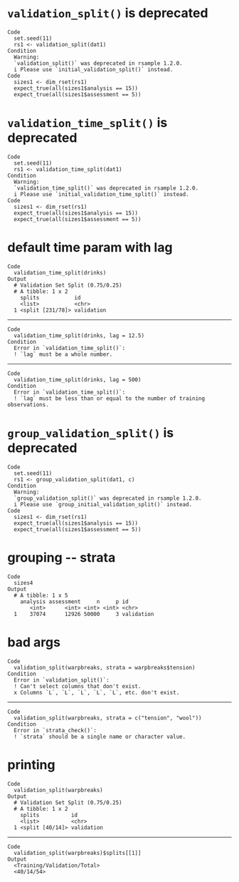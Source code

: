 # `validation_split()` is deprecated

    Code
      set.seed(11)
      rs1 <- validation_split(dat1)
    Condition
      Warning:
      `validation_split()` was deprecated in rsample 1.2.0.
      i Please use `initial_validation_split()` instead.
    Code
      sizes1 <- dim_rset(rs1)
      expect_true(all(sizes1$analysis == 15))
      expect_true(all(sizes1$assessment == 5))

# `validation_time_split()` is deprecated

    Code
      set.seed(11)
      rs1 <- validation_time_split(dat1)
    Condition
      Warning:
      `validation_time_split()` was deprecated in rsample 1.2.0.
      i Please use `initial_validation_time_split()` instead.
    Code
      sizes1 <- dim_rset(rs1)
      expect_true(all(sizes1$analysis == 15))
      expect_true(all(sizes1$assessment == 5))

# default time param with lag

    Code
      validation_time_split(drinks)
    Output
      # Validation Set Split (0.75/0.25)  
      # A tibble: 1 x 2
        splits           id        
        <list>           <chr>     
      1 <split [231/78]> validation

---

    Code
      validation_time_split(drinks, lag = 12.5)
    Condition
      Error in `validation_time_split()`:
      ! `lag` must be a whole number.

---

    Code
      validation_time_split(drinks, lag = 500)
    Condition
      Error in `validation_time_split()`:
      ! `lag` must be less than or equal to the number of training observations.

# `group_validation_split()` is deprecated

    Code
      set.seed(11)
      rs1 <- group_validation_split(dat1, c)
    Condition
      Warning:
      `group_validation_split()` was deprecated in rsample 1.2.0.
      i Please use `group_initial_validation_split()` instead.
    Code
      sizes1 <- dim_rset(rs1)
      expect_true(all(sizes1$analysis == 15))
      expect_true(all(sizes1$assessment == 5))

# grouping -- strata

    Code
      sizes4
    Output
      # A tibble: 1 x 5
        analysis assessment     n     p id        
           <int>      <int> <int> <int> <chr>     
      1    37074      12926 50000     3 validation

# bad args

    Code
      validation_split(warpbreaks, strata = warpbreaks$tension)
    Condition
      Error in `validation_split()`:
      ! Can't select columns that don't exist.
      x Columns `L`, `L`, `L`, `L`, `L`, etc. don't exist.

---

    Code
      validation_split(warpbreaks, strata = c("tension", "wool"))
    Condition
      Error in `strata_check()`:
      ! `strata` should be a single name or character value.

# printing

    Code
      validation_split(warpbreaks)
    Output
      # Validation Set Split (0.75/0.25)  
      # A tibble: 1 x 2
        splits          id        
        <list>          <chr>     
      1 <split [40/14]> validation

---

    Code
      validation_split(warpbreaks)$splits[[1]]
    Output
      <Training/Validation/Total>
      <40/14/54>

